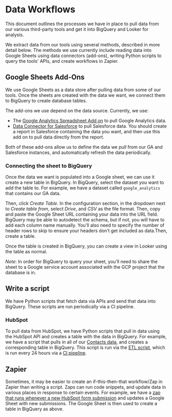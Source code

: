 # Data Workflows

This document outlines the processes we have in place to pull data from our various third-party tools and get it into BigQuery and Looker for analysis.

We extract data from our tools using several methods, described in more detail below. The methods we use currently include reading data into Google Sheets using data connectors (add-ons), writing Python scripts to query the tools' APIs, and create workflows in Zapier.

## Google Sheets Add-Ons

We use Google Sheets as a data store after pulling data from some of our tools. Once the sheets are created with the data we want, we connect them to BigQuery to create database tables.

The add-ons we use depend on the data source. Currently, we use:

- The [Google Analytics Spreadsheet Add on](https://developers.google.com/analytics/solutions/google-analytics-spreadsheet-add-on) to pull Google Analytics data.
- [Data Connector for Salesforce](https://workspace.google.com/marketplace/app/data_connector_for_salesforce/857627895310) to pull Salesforce data. You should create a report in Salesforce containing the data you want, and then use this add on to pull data directly from the report.

Both of these add-ons allow us to define the data we pull from our GA and Salesforce instances, and automatically refresh the data periodically.

### Connecting the sheet to BigQuery

Once the data we want is populated into a Google sheet, we can use it create a new table in BigQuery. In BigQuery, select the dataset you want to add the table to. For example, we have a dataset called `google_analytics` that contains our GA data.

Then, click _Create Table_. In the configuration section, in the dropdown next to _Create table from_, select _Drive_, and _CSV_ as the file format. Then, copy and paste the Google Sheet URL containing your data into the URL field. BigQuery may be able to autodetect the schema, but if not, you will have to add each column name manually. You’ll also need to specify the number of header rows to skip to ensure your headers don’t get included as data.Then, create a table.

Once the table is created in BigQuery, you can create a view in Looker using the table as normal.

_Note_: In order for BigQuery to query your sheet, you’ll need to share the sheet to a Google service account associated with the GCP project that the database is in.

## Write a script

We have Python scripts that fetch data via APIs and send that data into BigQuery. These scripts are run periodically via a CI pipeline.

### HubSpot

To pull data from HubSpot, we have Python scripts that pull in data using the HubSpot API and creates a table with the data in BigQuery. For example, we have a script that pulls in all of our [Contacts data](https://github.com/sourcegraph/analytics/blob/master/HubSpot%20ETL/get_contacts.py), and creates a corresponding table in BigQuery. This script is run via the [ETL script](https://github.com/sourcegraph/analytics/blob/master/HubSpot%20ETL/hubspot_etl.py), which is run every 24 hours via a [CI pipeline](https://buildkite.com/sourcegraph/analytics).

## Zapier

Sometimes, it may be easier to create an if-this-then-that workflow/Zap in Zapier than writing a script. Zaps can run code snippets, and update data in various places in response to certain events. For example, we have a [zap that runs whenever a new HubSpot form submission](https://zapier.com/app/editor/113508746) and updates a Google Sheet with new submissions. The Google Sheet is then used to create a table in BigQuery as above.
